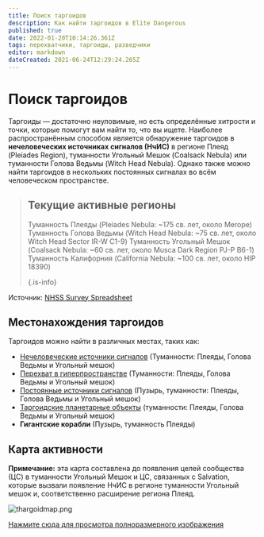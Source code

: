 ```yaml
---
title: Поиск таргоидов
description: Как найти таргоидов в Elite Dangerous
published: true
date: 2022-01-20T10:14:26.361Z
tags: перехватчики, таргоиды, разведчики
editor: markdown
dateCreated: 2021-06-24T12:29:24.265Z
---
```


# Поиск таргоидов
Таргоиды — достаточно неуловимые, но есть определённые хитрости и точки, которые помогут вам найти то, что вы ищете. Наиболее распространённым способом является обнаружение таргоидов в **нечеловеческих источниках сигналов (НчИС)** в регионе Плеяд (Pleiades Region), туманности Угольный Мешок (Coalsack Nebula) или туманности Голова Ведьмы (Witch Head Nebula). Однако также можно найти таргоидов в нескольких постоянных сигналах во всём человеческом пространстве.

> ## Текущие активные регионы
> 
> Туманность Плеяды (Pleiades Nebula: ~175 св. лет, около Merope) Туманность Голова Ведьмы (Witch Head Nebula: ~75 св. лет, около Witch Head Sector IR-W C1-9) Туманность Угольный Мешок (Coalsack Nebula: ~60 св. лет, около Musca Dark Region PJ-P B6-1) Туманность Калифорния (California Nebula: ~100 св. лет, около HIP 18390) 
> 
> {.is-info}

Источник: [NHSS Survey Spreadsheet](https://docs.google.com/spreadsheets/d/1DhDTU3SLvmoNjBb_Ymy-S6RV1DsYztPRiULh1zR26lA/edit#gid=0)

## Местонахождения таргоидов

Таргоидов можно найти в различных местах, таких как:
- [Нечеловеческие источники сигналов](/en/nhss) (Туманности: Плеяды, Голова Ведьмы и Угольный мешок)
- [Перехват в гиперпространстве](/en/hyperdictions) (Туманности: Плеяды, Голова Ведьмы и Угольный мешок)
- [Постоянные источники сигналов](/en/static-signals) (Пузырь, туманности: Плеяды, Голова Ведьмы и Угольный мешок)
- [Таргоидские планетарные объекты](https://canonn.science/codex/the-unknown-structure/?highlight=structure) (туманности: Плеяды, Голова Ведьмы и Угольный мешок)
- **Гигантские корабли** (Пузырь, туманность Плеяды)

## Карта активности
**Примечание:** эта карта составлена до появления целей сообщества (ЦС) в туманности Угольный Мешок и ЦС, связанных с Salvation, которые вызвали появление НчИС в регионе туманности Угольный мешок и, соответственно расширение региона Плеяд.

![thargoidmap.png](/img/thargoidmap.png)

[Нажмите сюда для просмотра полноразмерного изображения](https://cdn.discordapp.com/attachments/625989888432537611/854310144946208808/Thargoid_Activity_Map_v0.5.png)
